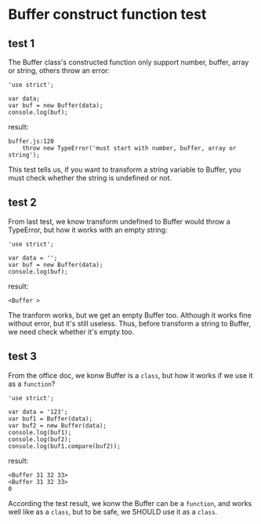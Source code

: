# Buffer construct function test

## test 1

The Buffer class's constructed function only support number, buffer, array or string, others throw an error:
```
'use strict';

var data;
var buf = new Buffer(data);
console.log(buf);
```

result:
```
buffer.js:120
    throw new TypeError('must start with number, buffer, array or string');
```

This test tells us, if you want to transform a string variable to Buffer, you must check whether the string is undefined or not.

## test 2

From last test, we know transform undefined to Buffer would throw a TypeError, but how it works with an empty string:
```
'use strict';

var data = '';
var buf = new Buffer(data);
console.log(buf);
```

result:
```
<Buffer >
```

The tranform works, but we get an empty Buffer too. Although it works fine without error, but it's still useless. Thus, before transform a string to Buffer, we need check whether it's empty too.

## test 3

From the office doc, we konw Buffer is a `class`, but how it works if we use it as a `function`?
```
'use strict';

var data = '123';
var buf1 = Buffer(data);
var buf2 = new Buffer(data);
console.log(buf1);
console.log(buf2);
console.log(buf1.compare(buf2));
```

result:
```
<Buffer 31 32 33>
<Buffer 31 32 33>
0
```

According the test result, we konw the Buffer can be a `function`, and works well like as a `class`, but to be safe, we SHOULD use it as a `class`.

